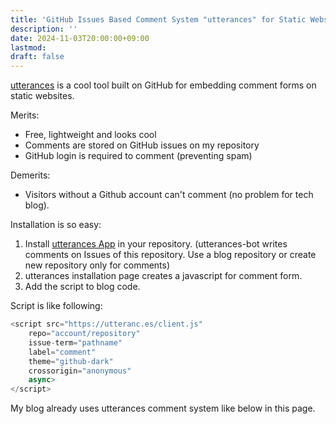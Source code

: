 ```yaml
---
title: 'GitHub Issues Based Comment System "utterances" for Static Website'
description: ''
date: 2024-11-03T20:00:00+09:00
lastmod: 
draft: false
---
```


[utterances](https://github.com/utterance/utterances) is a cool tool built on GitHub for embedding comment forms on static websites.

Merits:

- Free, lightweight and looks cool
- Comments are stored on GitHub issues on my repository
- GitHub login is required to comment (preventing spam)

Demerits:

- Visitors without a Github account can't comment (no problem for tech blog).

Installation is so easy:

1. Install [utterances App](https://github.com/apps/utterances) in your repository. (utterances-bot writes comments on Issues of this repository. Use a blog repository or create new repository only for comments)
2. utterances installation page creates a javascript for comment form.
3. Add the script to blog code.

Script is like following:

```javascript
<script src="https://utteranc.es/client.js"
    repo="account/repository"
    issue-term="pathname"
    label="comment"
    theme="github-dark"
    crossorigin="anonymous"
    async>
</script>
```

My blog already uses utterances comment system like below in this page.
